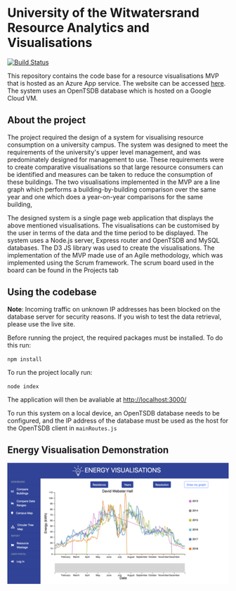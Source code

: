 # University of the Witwatersrand Resource Analytics and Visualisations

[![Build Status](https://travis-ci.com/kayjayB/Energy_Visualisations.svg?token=C89zFG2E1x82oWUrCB78&branch=master)](https://travis-ci.com/kayjayB/Energy_Visualisations)

This repository contains the code base for a resource visualisations MVP that is hosted as an Azure App service. The website can be accessed [here](https://energy-analytics.azurewebsites.net). The system uses an OpenTSDB database which is hosted on a Google Cloud VM.

## About the project
The project required the design of a system for visualising resource consumption on a university campus. The system was designed to meet the requirements of the university's upper level management, and was predominately designed for management to use. These requirements were to create comparative visualisations so that large resource consumers can be identified and measures can be taken to reduce the consumption of these buildings. The two visualisations implemented in the MVP are a line graph which performs a building-by-building comparison over the same year and one which does a year-on-year comparisons for the same building, 

The designed system is a single page web application that displays the above mentioned visualisations. The visualisations can be customised by the user in terms of the data and the time period to be displayed. The system uses a Node.js server, Express router and OpenTSDB and MySQL databases. The D3 JS library was used to create the visualisations. The implementation of the MVP made use of an Agile methodology, which was implemented using the Scrum framework. The scrum board used in the board can be found in the Projects tab

## Using the codebase
**Note**: Incoming traffic on unknown IP addresses has been blocked on the database server for security reasons. If you wish to test the data retrieval, please use the live site.

Before running the project, the required packages must be installed. To do this run:

`npm install`

To run the project locally run:

`node index`

The application will then be avaliable at [http://localhost:3000/](http://localhost:3000/)

To run this system on a local device, an OpenTSDB database needs to be configured, and the IP address of the database must be used as the host for the OpenTSDB client in `mainRoutes.js`


## Energy Visualisation Demonstration
![Website demonstration](Documentation/Site_Demo/Demo.png)
